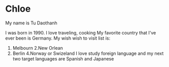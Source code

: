 # Chloe

My name is Tu  Daothanh 


I was born in 1990. I love traveling, cooking 
My favorite country that I've ever been is Germany.
My wish wish to visit list is:
1. Melbourn
2.New Orlean 
3. Berlin
4.Norway or Swizeland 
I love study foreign language and my next two target languages are Spanish and Japanese
